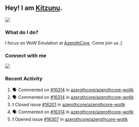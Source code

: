 ## Hey! I am [Kitzunu](https://Github.com/Kitzunu).

<!--<a href="https://github-readme-stats.kitzunu.vercel.app/api?username=Kitzunu&show_icons=true&theme=dark">
  <img align="center" src="https://github-readme-stats.kitzunu.vercel.app/api?username=Kitzunu&show_icons=true&theme=dark" />
</a>-->
<a href="https://github-readme-stats.kitzunu.vercel.app/api?username=Kitzunu&show_icons=true&theme=dark">
  <img align="center" src="https://github-readme-stats.vercel.app/api/top-langs/?username=Kitzunu&layout=compact&theme=dark" />
</a>

### What do I do?

I focus on WoW Emulation at [AzerothCore](https://Github.com/AzerothCore). Come join us ;)

### Connect with me
[![](https://img.shields.io/badge/AzerothCore%20Discord-Connect%20with%20me!-green)](https://discord.com/invite/gkt4y2x)

### Recent Activity

<!--START_SECTION:activity-->
1. 🗣 Commented on [#16314](https://github.com/azerothcore/azerothcore-wotlk/issues/16314) in [azerothcore/azerothcore-wotlk](https://github.com/azerothcore/azerothcore-wotlk)
2. 🗣 Commented on [#16314](https://github.com/azerothcore/azerothcore-wotlk/issues/16314) in [azerothcore/azerothcore-wotlk](https://github.com/azerothcore/azerothcore-wotlk)
3. ❗️ Closed issue [#16201](https://github.com/azerothcore/azerothcore-wotlk/issues/16201) in [azerothcore/azerothcore-wotlk](https://github.com/azerothcore/azerothcore-wotlk)
4. 🗣 Commented on [#16314](https://github.com/azerothcore/azerothcore-wotlk/issues/16314) in [azerothcore/azerothcore-wotlk](https://github.com/azerothcore/azerothcore-wotlk)
5. ❗️ Opened issue [#16307](https://github.com/azerothcore/azerothcore-wotlk/issues/16307) in [azerothcore/azerothcore-wotlk](https://github.com/azerothcore/azerothcore-wotlk)
<!--END_SECTION:activity-->
